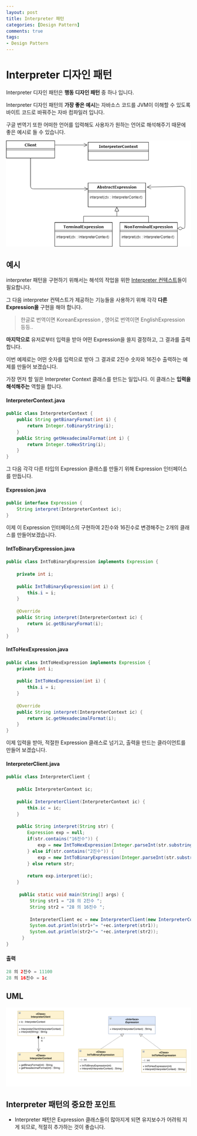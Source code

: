 ```yaml
---
layout: post
title: Interpreter 패턴
categories: [Design Pattern]
comments: true 
tags:
- Design Pattern
---
```


# Interpreter 디자인 패턴

Interpreter 디자인 패턴은 **행동 디자인 패턴** 중 하나 입니다. 

Interpreter 디자인 패턴의 **가장 좋은 예시**는 자바소스 코드를 JVM이 이해할 수 있도록 바이트 코드로 바꿔주는 자바 컴파일러 입니다. 

구글 번역기 또한 어떠한 언어를 입력해도 사용자가 원하는 언어로 해석해주기 때문에 좋은 예시로 들 수 있습니다.

![](https://github.com/DaeAkin/java-design-pattern/blob/master/docs/Interpreter.png?raw=true)

## 예시

interpreter 패턴을 구현하기 위해서는 해석의 작업을 위한 <u>Interpreter 컨텍스트</u>들이 필요합니다.

그 다음 interpreter 컨텍스트가 제공하는 기능들을 사용하기 위해 각각 **다른 Expression을** 구현을 해야 합니다.

> 한글로 번역이면 KoreanExpression , 영어로 번역이면 EnglishExpression 등등..

**마지막으로** 유저로부터 입력을 받아 어떤 Expression을 쓸지 결정하고, 그 결과를 출력합니다.

이번 예제로는 어떤 숫자를 입력으로 받아 그 결과로 2진수 숫자와 16진수 출력하는 예제를 만들어 보겠습니다.

가장 먼저 할 일은 Interpreter Context 클래스를 만드는 일입니다. 이 클래스는 **입력을 해석해주는** 역할을 합니다.

#### InterpreterContext.java

```java
public class InterpreterContext {
    public String getBinaryFormat(int i) {
        return Integer.toBinaryString(i);
    }
    public String getHexadecimalFormat(int i) {
        return Integer.toHexString(i);
    }
}
```



그 다음 각각 다른 타입의 Expression 클래스를 만들기 위해 Expression 인터페이스를 만듭니다.

#### Expression.java

```java
public interface Expression {
    String interpret(InterpreterContext ic);
}
```



이제 이 Expression 인터페이스의 구현하여 2진수와 16진수로 변경해주는 2개의 클래스를 만들어보겠습니다.

#### IntToBinaryExpression.java

```java
public class IntToBinaryExpression implements Expression {

    private int i;

    public IntToBinaryExpression(int i) {
        this.i = i;
    }

    @Override
    public String interpret(InterpreterContext ic) {
        return ic.getBinaryFormat(i);
    }
}
```



#### IntToHexExpression.java

```java
public class IntToHexExpression implements Expression {
    private int i;

    public IntToHexExpression(int i) {
        this.i = i;
    }

    @Override
    public String interpret(InterpreterContext ic) {
        return ic.getHexadecimalFormat(i);
    }
}
```



이제 입력을 받아, 적절한 Expression 클래스로 넘기고, 출력을 만드는 클라이언트를 만들어 보겠습니다.

#### InterpreterClient.java

```java
public class InterpreterClient {

    public InterpreterContext ic;

    public InterpreterClient(InterpreterContext ic) {
        this.ic = ic;
    }

    public String interpret(String str) {
        Expression exp = null;
        if(str.contains("16진수")) {
            exp = new IntToHexExpression(Integer.parseInt(str.substring(0,str.indexOf(" "))));
        } else if(str.contains("2진수")) {
            exp = new IntToBinaryExpression(Integer.parseInt(str.substring(0,str.indexOf(" "))));
        } else return str;

        return exp.interpret(ic);
    }

     public static void main(String[] args) {
         String str1 = "28 의 2진수 ";
         String str2 = "28 의 16진수 ";

         InterpreterClient ec = new InterpreterClient(new InterpreterContext());
         System.out.println(str1+"= "+ec.interpret(str1));
         System.out.println(str2+"= "+ec.interpret(str2));
      }
}
```



#### 출력

```java
28 의 2진수 = 11100
28 의 16진수 = 1c
```



## UML

![](https://github.com/DaeAkin/java-design-pattern/blob/master/docs/InterpreterPattenUML.png?raw=true)

## Interpreter 패턴의 중요한 포인트

- Interpreter 패턴은 Expression 클래스들이 많아지게 되면 유지보수가 어려워 지게 되므로, 적절히 추가하는 것이 좋습니다.